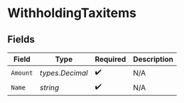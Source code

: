 # WithholdingTaxitems


## Fields

| Field              | Type               | Required           | Description        |
| ------------------ | ------------------ | ------------------ | ------------------ |
| `Amount`           | *types.Decimal*    | :heavy_check_mark: | N/A                |
| `Name`             | *string*           | :heavy_check_mark: | N/A                |